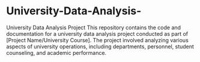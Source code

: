 # University-Data-Analysis-
University Data Analysis Project This repository contains the code and documentation for a university data analysis project conducted as part of [Project Name/University Course]. The project involved analyzing various aspects of university operations, including departments, personnel, student counseling, and academic performance.
